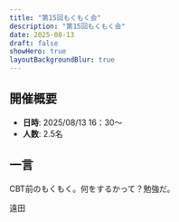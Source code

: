 ```yaml
---
title: "第15回もくもく会"
description: "第15回もくもく会"
date: 2025-08-13
draft: false
showHero: true
layoutBackgroundBlur: true
---
```



## 開催概要

- **日時**: 2025/08/13 16：30～
- **人数**: 2.5名

## 一言

CBT前のもくもく。何をするかって？勉強だ。

遠田
